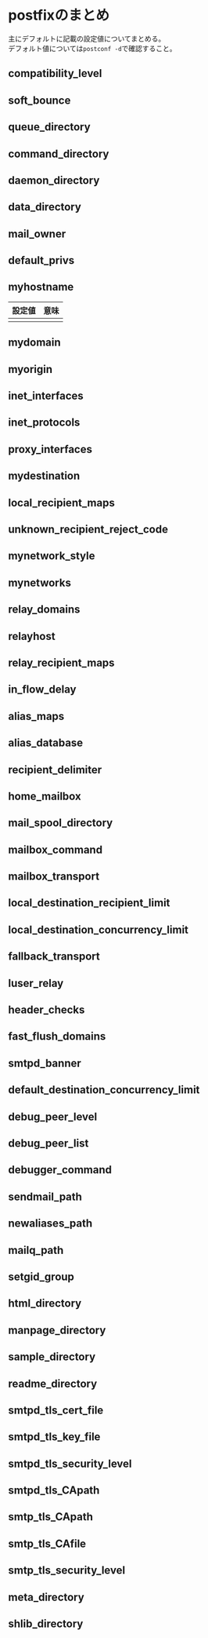 # postfixのまとめ
主にデフォルトに記載の設定値についてまとめる。  
デフォルト値については`postconf -d`で確認すること。
## compatibility_level
## soft_bounce
## queue_directory
## command_directory
## daemon_directory
## data_directory
## mail_owner
## default_privs
## myhostname
|設定値|意味|
|:---|:---|
|||
## mydomain
## myorigin
## inet_interfaces
## inet_protocols
## proxy_interfaces
## mydestination
## local_recipient_maps
## unknown_recipient_reject_code
## mynetwork_style
## mynetworks
## relay_domains
## relayhost
## relay_recipient_maps
## in_flow_delay
## alias_maps
## alias_database
## recipient_delimiter
## home_mailbox
## mail_spool_directory
## mailbox_command
## mailbox_transport
## local_destination_recipient_limit
## local_destination_concurrency_limit
## fallback_transport
## luser_relay
## header_checks
## fast_flush_domains
## smtpd_banner
## default_destination_concurrency_limit
## debug_peer_level
## debug_peer_list
## debugger_command
## sendmail_path
## newaliases_path
## mailq_path
## setgid_group
## html_directory
## manpage_directory
## sample_directory
## readme_directory
## smtpd_tls_cert_file
## smtpd_tls_key_file
## smtpd_tls_security_level
## smtpd_tls_CApath
## smtp_tls_CApath
## smtp_tls_CAfile
## smtp_tls_security_level
## meta_directory
## shlib_directory
